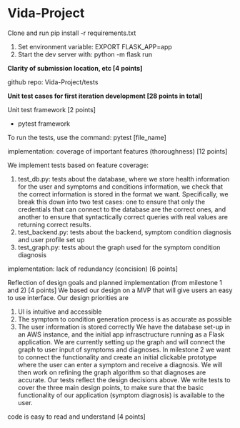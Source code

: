 # Vida-Project

Clone and run pip install -r requirements.txt 

1. Set environment variable: EXPORT FLASK_APP=app
2. Start the dev server with: python -m flask run

**Clarity of submission location, etc [4 points]**

github repo: Vida-Project/tests

**Unit test cases for first iteration development [28 points in total]**

 Unit test framework [2 points]
 
 - pytest framework
 
 To run the tests, use the command: pytest [file_name]

implementation: coverage of important features (thoroughness) [12 points]
 
 We implement tests based on feature coverage:
 1. test_db.py: tests about the database, where we store health information for the user and symptoms and conditions information, we check that the correct information is stored in the format we want. Specifically, we break this down into two test cases: one to ensure that only the credentials that can connect to the database are the correct ones, and another to ensure that syntactically correct queries with real values are returning correct results.
 3. test_backend.py: tests about the backend, symptom condition diagnosis and user profile set up
 4. test_graph.py: tests about the graph used for the symptom condition diagnosis
 

implementation: lack of redundancy (concision) [6 points]

Reflection of design goals and planned implementation (from milestone 1 and 2) [4 points]
 We based our design on a MVP that will give users an easy to use interface. Our design priorities are
 1. UI is intuitive and accessible
 2. The symptom to condition generation process is as accurate as possible
 3. The user information is stored correctly
 We have the database set-up in an AWS instance, and the initial app infrasctructure running as a Flask application. We are currently setting up the graph and will connect the graph to user input of symptoms and diagnoses. In milestone 2 we want to connect the functionality and create an initial clickable prototype where the user can enter a symptom and receive a diagnosis. We will then work on refining the graph algorithm so that diagnoses are accurate.
 Our tests reflect the design decisions above. We write tests to cover the three main design points, to make sure that the basic functionality of our application (symptom diagnosis) is available to the user.

 code is easy to read and understand [4 points]
